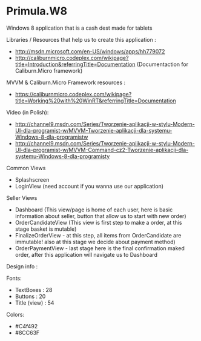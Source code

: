 Primula.W8
==========

Windows 8 application that is a cash dest made for tablets


Libraries / Resources that help us to create this application :
- http://msdn.microsoft.com/en-US/windows/apps/hh779072
- http://caliburnmicro.codeplex.com/wikipage?title=Introduction&referringTitle=Documentation (Documentaction for Caliburn.Micro framework)

MVVM & Caliburn.Micro Framework resources :
- https://caliburnmicro.codeplex.com/wikipage?title=Working%20with%20WinRT&referringTitle=Documentation

Video (in Polish):
- http://channel9.msdn.com/Series/Tworzenie-aplikacji-w-stylu-Modern-UI-dla-programist-w/MVVM-Tworzenie-aplikacji-dla-systemu-Windows-8-dla-programistw
- http://channel9.msdn.com/Series/Tworzenie-aplikacji-w-stylu-Modern-UI-dla-programist-w/MVVM-Command-cz2-Tworzenie-aplikacji-dla-systemu-Windows-8-dla-programisty

Common Views
- Splashscreen 
- LoginView (need account if you wanna use our application)

Seller Views
- Dashboard (This view/page is home of each user, here is basic information about seller, button that allow us to start with new order)
- OrderCandidateView (This view is first step to make a order, at this stage basket is mutable)
- FinalizeOrderView - at this step, all items from OrderCandidate are immutable! also at this stage we decide about payment method)
- OrderPaymentView - last stage here is the final confirmation maked order, after this application will navigate us to Dashboard


Design info :

Fonts:
- TextBoxes : 28
- Buttons : 20
- Title (view) : 54

Colors:
- #C4f492
- #8CC63F
